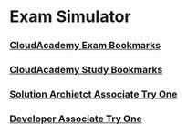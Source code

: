 # Exam Simulator


### [CloudAcademy Exam Bookmarks](BookMarksExam.md)
### [CloudAcademy Study Bookmarks](BookMarksStudy.md)


### [Solution Archietct Associate Try One](01-sa-assoc-try-one/readme.md)
### [Developer Associate Try One](02-dev-assoc-try-one/readme.md)


